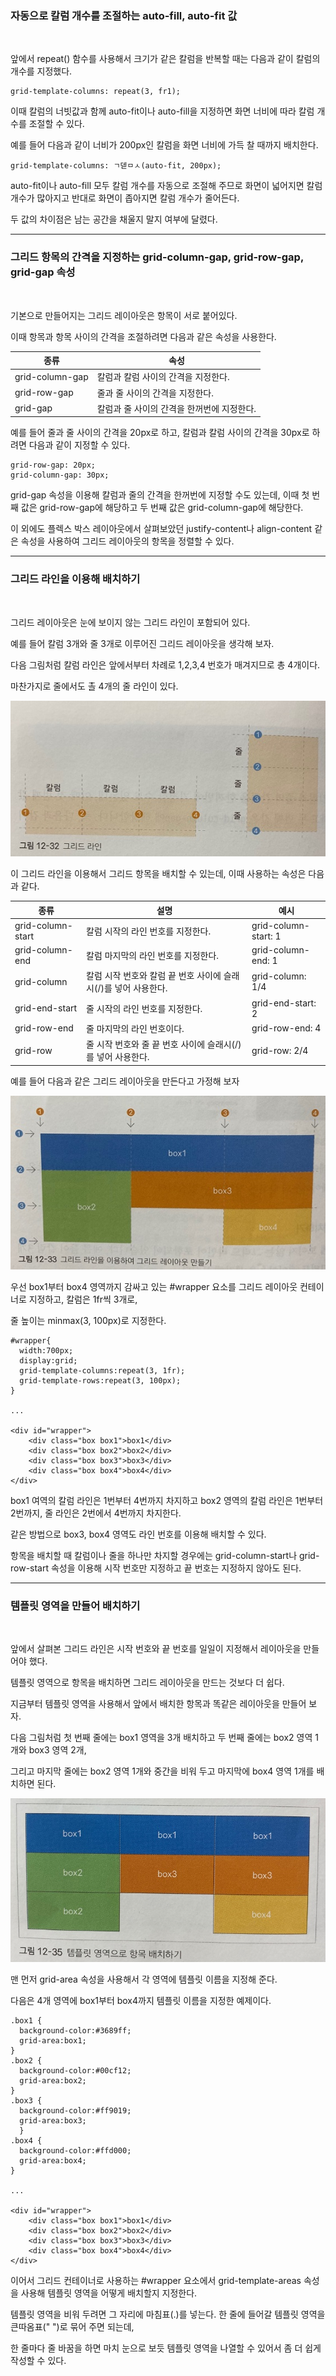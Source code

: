 ### 자동으로 칼럼 개수를 조절하는 auto-fill, auto-fit 값

<br>

앞에서 repeat() 함수를 사용해서 크기가 같은 칼럼을 반복할 때는 다음과 같이 칼럼의 개수를 지정했다.

    grid-template-columns: repeat(3, fr1);

이때 칼럼의 너빗값과 함께 auto-fit이나 auto-fill을 지정하면 화면 너비에 따라 칼럼 개수를 조절할 수 있다.

예를 들어 다음과 같이 너비가 200px인 칼럼을 화면 너비에 가득 찰 때까지 배치한다.

    grid-template-columns: ㄱ덷ㅁㅅ(auto-fit, 200px);

auto-fit이나 auto-fill 모두 칼럼 개수를 자동으로 조절해 주므로 화면이 넓어지면 칼럼 개수가 많아지고 반대로 화면이 좁아지면 칼럼 개수가 줄어든다.

두 값의 차이점은 남는 공간을 채울지 말지 여부에 달렸다.

***
### 그리드 항목의 간격을 지정하는 grid-column-gap, grid-row-gap, grid-gap 속성

<br>

기본으로 만들어지는 그리드 레이아웃은 항목이 서로 붙어있다.

이때 항목과 항목 사이의 간격을 조절하려면 다음과 같은 속성을 사용한다.

|종류|속성|
|----|----|
|grid-column-gap|칼럼과 칼럼 사이의 간격을 지정한다.|
|grid-row-gap|줄과 줄 사이의 간격을 지정한다.|
|grid-gap|칼럼과 줄 사이의 간격을 한꺼번에 지정한다.|

예를 들어 줄과 줄 사이의 간격을 20px로 하고, 칼럼과 칼럼 사이의 간격을 30px로 하려면 다음과 같이 지정할 수 있다.

    grid-row-gap: 20px;
    grid-column-gap: 30px;

grid-gap 속성을 이용해 칼럼과 줄의 간격을 한꺼번에 지정할 수도 있는데, 이때 첫 번째 값은 grid-row-gap에 해당하고 두 번째 값은 grid-column-gap에 해당한다.

이 외에도 플렉스 박스 레이아웃에서 살펴보았던 justify-content나 align-content 같은 속성을 사용하여 그리드 레이아웃의 항목을 정렬할 수 있다.

***
### 그리드 라인을 이용해 배치하기

<br>

그리드 레이아웃은 눈에 보이지 않는 그리드 라인이 포함되어 있다.

예를 들어 칼럼 3개와 줄 3개로 이루어진 그리드 레이아웃을 생각해 보자.

다음 그림처럼 칼럼 라인은 앞에서부터 차례로 1,2,3,4 번호가 매겨지므로 총 4개이다.

마찬가지로 줄에서도 촐 4개의 줄 라인이 있다.

<img src='./img/css36.jpg'>

이 그리드 라인을 이용해서 그리드 항목을 배치할 수 있는데, 이때 사용하는 속성은 다음과 같다.

|종류|설명|예시|
|----|----|----|
|grid-column-start|칼럼 시작의 라인 번호를 지정한다.|grid-column-start: 1|
|grid-column-end|칼럼 마지막의 라인 번호를 지정한다.|grid-column-end: 1|
|grid-column|칼럼 시작 번호와 칼럼 끝 번호 사이에 슬래시(/)를 넣어 사용한다.|grid-column: 1/4|
|grid-end-start|줄 시작의 라인 번호를 지정한다.|grid-end-start: 2|
|grid-row-end|줄 마지막의 라인 번호이다.|grid-row-end: 4|
|grid-row|줄 시작 번호와 줄 끝 번호 사이에 슬래시(/)를 넣어 사용한다.|grid-row: 2/4|

예를 들어 다음과 같은 그리드 레이아웃을 만든다고 가정해 보자

<img src='./img/css37.jpg'>

우선 box1부터 box4 영역까지 감싸고 있는 #wrapper 요소를 그리드 레이아웃 컨테이너로 지정하고, 칼럼은 1fr씩 3개로,

줄 높이는 minmax(3, 100px)로 지정한다.

    #wrapper{
      width:700px;
      display:grid;
      grid-template-columns:repeat(3, 1fr);
      grid-template-rows:repeat(3, 100px);
    }

    ...

    <div id="wrapper">
        <div class="box box1">box1</div>
        <div class="box box2">box2</div>
        <div class="box box3">box3</div>
        <div class="box box4">box4</div>
    </div>

box1 여역의 칼럼 라인은 1번부터 4번까지 차지하고 box2 영역의 칼럼 라인은 1번부터 2번까지, 줄 라인은 2번에서 4번까지 차지한다.

같은 방법으로 box3, box4 영역도 라인 번호를 이용해 배치할 수 있다.

항목을 배치할 때 칼럼이나 줄을 하나만 차지할 경우에는 grid-column-start나 grid-row-start 속성을 이용해 시작 번호만 지정하고 끝 번호는 지정하지 않아도 된다.


***
### 템플릿 영역을 만들어 배치하기 

<br>

앞에서 살펴본 그리드 라인은 시작 번호와 끝 번호를 일일이 지정해서 레이아웃을 만들어야 했다.

템플릿 영역으로 항목을 배치하면 그리드 레이아웃을 만드는 것보다 더 쉽다.

지금부터 템플릿 영역을 사용해서 앞에서 배치한 항목과 똑같은 레이아웃을 만들어 보자.

다음 그림처럼 첫 번째 줄에는 box1 영역을 3개 배치하고 두 번째 줄에는 box2 영역 1개와 box3 영역 2개, 

그리고 마지막 줄에는 box2 영역 1개와 중간을 비워 두고 마지막에 box4 영역 1개를 배치하면 된다.

<img src='./img/css38.jpg'>

<br>

맨 먼저 grid-area 속성을 사용해서 각 영역에 템플릿 이름을 지정해 준다.

다음은 4개 영역에 box1부터 box4까지 템플릿 이름을 지정한 예제이다.

    .box1 {
      background-color:#3689ff;
      grid-area:box1;
    }
    .box2 {
      background-color:#00cf12;
      grid-area:box2;
    }
    .box3 {
      background-color:#ff9019;
      grid-area:box3;
      }
    .box4 {
      background-color:#ffd000;
      grid-area:box4;
    }

    ...

    <div id="wrapper">
        <div class="box box1">box1</div>
        <div class="box box2">box2</div> 
        <div class="box box3">box3</div>
        <div class="box box4">box4</div>
    </div>

이어서 그리드 컨테이너로 사용하는 #wrapper 요소에서 grid-template-areas 속성을 사용해 템플릿 영역을 어떻게 배치할지 지정한다.

템플릿 영역을 비워 두려면 그 자리에 마침표(.)를 넣는다. 한 줄에 들어갈 템플릿 영역을 큰따옴표(" ")로 묶어 주면 되는데, 

한 줄마다 줄 바꿈을 하면 마치 눈으로 보듯 템플릿 영역을 나열할 수 있어서 좀 더 쉽게 작성할 수 있다.